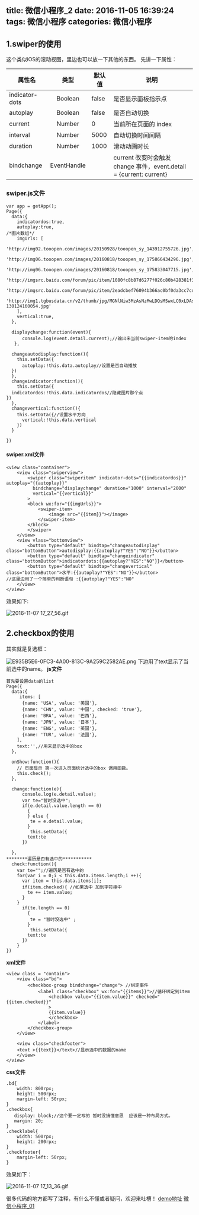 title: 微信小程序_2
date: 2016-11-05 16:39:24
tags: 微信小程序
categories: 微信小程序
---
## 1.swiper的使用
这个类似iOS的滚动视图，里边也可以放一下其他的东西。
先讲一下属性：


|属性名	            |                      类型 |       	        默认值	|                  说明|
| --------------- | :-----------------: |----------------------|-----------------|
|indicator-dots|	  Boolean	  |       false	        |是否显示面板指示点|
|autoplay	             |     Boolean	   |     false	      |是否自动切换|
|current	|Number|	0|	当前所在页面的 index|
|interval|	Number|	5000|	自动切换时间间隔|
|duration|	Number	|1000	|滑动动画时长|
|bindchange|	EventHandle|		|current 改变时会触发 change 事件，event.detail = {current: current}
### swiper.js文件
<!-- more -->
```
var app = getApp();
Page({
  data:{
    indicatordos:true,
    autoplay:true,
/*图片数组*/
    imgUrls: [
      'http://img02.tooopen.com/images/20150928/tooopen_sy_143912755726.jpg',
      'http://img06.tooopen.com/images/20160818/tooopen_sy_175866434296.jpg',
      'http://img06.tooopen.com/images/20160818/tooopen_sy_175833047715.jpg',
      'http://imgsrc.baidu.com/forum/pic/item/1080fc8b87d6277f026c80b428381f30e824fc46.jpg',
      'http://imgsrc.baidu.com/forum/pic/item/2eadcbef76094b366ac0bf0da3cc7cd98c109d84.jpg',
      'http://img1.tgbusdata.cn/v2/thumb/jpg/MGNlNiw3MzAsNzMwLDQsMSwxLC0xLDAscms1MA==/u/olpic.tgbusdata.cn/uploads/allimg/130124/62-130124160054.jpg'
    ],
    vertical:true,
  },
  
  displaychange:function(event){
      console.log(event.detail.current);//输出来当前swiper-item的index
   },

  changeautodisplay:function(){
    this.setData({
      autoplay:!this.data.autoplay//设置是否自动播放
  })
  },
  changeindicator:function(){
    this.setData({
  indicatordos:!this.data.indicatordos//隐藏图片那个点
})
  },
  changevertical:function(){
    this.setData({//设置水平方向
      vertical:!this.data.vertical
    })
  }

})
```
#### swiper.xml文件
```
<view class="container">
    <view class="swiperview">
        <swiper class="swiperitem" indicator-dots="{{indicatordos}}" autoplay="{{autoplay}}"
          bindchange="displaychange" duration="1000" interval="2000"
          vertical="{{vertical}}"
        >
        <block wx:for="{{imgUrls}}">
            <swiper-item>
                <image src="{{item}}"></image>
            </swiper-item>
        </block>
        </swiper>
    </view>
    <view vlass="bottomview">
        <button type="default" bindtap="changeautodisplay" class="bottomButton">autodisplay:{{autoplay?"YES":"NO"}}</button>
        <button type="default" bindtap="changeindicator" class="bottomButton">indicatordots:{{autoplay?"YES":"NO"}}</button>
        <button type="default" bindtap="changevertical" class="bottomButton">水平:{{autoplay?"YES":"NO"}}</button>
//这里边用了一个简单的判断语句 :{{autoplay?"YES":"NO"
    </view>
</view>
```
效果如下:

![2016-11-07 17_27_56.gif](http://upload-images.jianshu.io/upload_images/783986-f75545234a080c18.gif?imageMogr2/auto-orient/strip)




## 2.checkbox的使用
其实就是复选框：

![E935B5E6-0FC3-4A00-813C-9A259C2582AE.png](http://upload-images.jianshu.io/upload_images/783986-26e5a47de1bf531a.png?imageMogr2/auto-orient/strip%7CimageView2/2/w/1240)
下边用了text显示了当前选中的name。
**js文件**
```
首先要设置data的list
Page({
  data:{
     items: [
      {name: 'USA', value: '美国'},
      {name: 'CHN', value: '中国', checked: 'true'},
      {name: 'BRA', value: '巴西'},
      {name: 'JPN', value: '日本'},
      {name: 'ENG', value: '英国'},
      {name: 'TUR', value: '法国'},
    ],
    text:'',//用来显示选中的box
  },
  
  onShow:function(){
    // 页面显示 第一次进入页面统计选中的box 调用函数。
    this.check();
  },
  
  change:function(e){
      console.log(e.detail.value);
      var te="暂时没选中";
      if(e.detail.value.length == 0)
        { 
        } else {
         te = e.detail.value;
        }
         this.setData({
        text:te
      })
      
  },
********遍历是否有选中的***********
  check:function(){
    var te="";//遍历是否有选中的
    for(var i = 0;i < this.data.items.length;i ++){
      var item = this.data.items[i];
      if(item.checked){ //如果选中 加到字符串中
        te += item.value;
      }
    }
      if(te.length == 0)
        { 
         te = "暂时没选中" ;
        }
         this.setData({
        text:te
      })
    }
})
```


**xml文件**
```
<view class = "contain">
    <view class="bd">
        <checkbox-group bindchange="change"> //绑定事件
            <label class="checkbox" wx:for="{{items}}">//循环绑定到item
                <checkbox value="{{item.value}}" checked="{{item.checked}}"
                > 
                {{item.value}}
                </checkbox>
            </label>
        </checkbox-group>
    </view>

    <view class="checkfooter">
    <text >{{text}}</text>//显示选中的数据的name
    </view>
</view>
```

**css文件**
```
.bd{
    width: 800rpx;
    height: 500rpx;
    margin-left: 50rpx;
}
.checkbox{
   display: block;//这个要一定写的 暂时没搞懂意思  应该是一种布局方式。
   margin: 20;
}
.checklabel{
    width: 500rpx;
    height: 200rpx;
}
.checkfooter{
    margin-left: 50rpx;
}
```
效果如下：

![2016-11-07 17_13_36.gif](http://upload-images.jianshu.io/upload_images/783986-274e66a04bdd68da.gif?imageMogr2/auto-orient/strip)

很多代码的地方都写了注释，有什么不懂或者疑问，欢迎来吐槽！
[demo地址](https://github.com/ifgyong/WeChatDemo)
[微信小程序_01](http://fgyong.cn/2016/11/04/%E5%BE%AE%E4%BF%A1%E5%B0%8F%E7%A8%8B%E5%BA%8F_01/)
